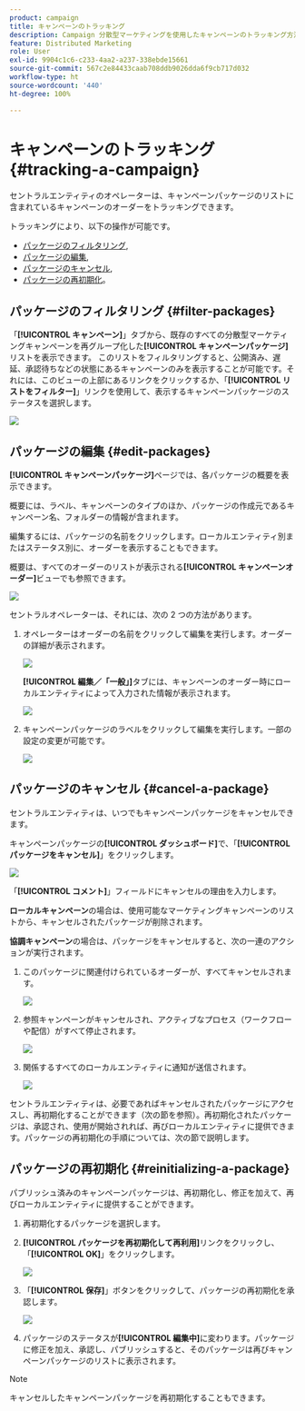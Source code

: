 ```yaml
---
product: campaign
title: キャンペーンのトラッキング
description: Campaign 分散型マーケティングを使用したキャンペーンのトラッキング方法を説明します
feature: Distributed Marketing
role: User
exl-id: 9904c1c6-c233-4aa2-a237-338ebde15661
source-git-commit: 567c2e84433caab708ddb9026dda6f9cb717d032
workflow-type: ht
source-wordcount: '440'
ht-degree: 100%

---
```


# キャンペーンのトラッキング{#tracking-a-campaign}



セントラルエンティティのオペレーターは、キャンペーンパッケージのリストに含まれているキャンペーンのオーダーをトラッキングできます。

トラッキングにより、以下の操作が可能です。

* [パッケージのフィルタリング](#filter-packages),
* [パッケージの編集](#edit-packages),
* [パッケージのキャンセル](#cancel-a-package),
* [パッケージの再初期化](#reinitializing-a-package)。

## パッケージのフィルタリング {#filter-packages}

「**[!UICONTROL キャンペーン]**」タブから、既存のすべての分散型マーケティングキャンペーンを再グループ化した&#x200B;**[!UICONTROL キャンペーンパッケージ]**&#x200B;リストを表示できます。 このリストをフィルタリングすると、公開済み、遅延、承認待ちなどの状態にあるキャンペーンのみを表示することが可能です。それには、このビューの上部にあるリンクをクリックするか、「**[!UICONTROL リストをフィルター]**」リンクを使用して、表示するキャンペーンパッケージのステータスを選択します。

![](assets/mkg_dist_catalog_filter.png)

## パッケージの編集 {#edit-packages}

**[!UICONTROL キャンペーンパッケージ]**&#x200B;ページでは、各パッケージの概要を表示できます。

概要には、ラベル、キャンペーンのタイプのほか、パッケージの作成元であるキャンペーン名、フォルダーの情報が含まれます。

編集するには、パッケージの名前をクリックします。ローカルエンティティ別またはステータス別に、オーダーを表示することもできます。

概要は、すべてのオーダーのリストが表示される&#x200B;**[!UICONTROL キャンペーンオーダー]**&#x200B;ビューでも参照できます。

![](assets/mkg_dist_catalog_op_command_details.png)

セントラルオペレーターは、それには、次の 2 つの方法があります。

1. オペレーターはオーダーの名前をクリックして編集を実行します。オーダーの詳細が表示されます。

   ![](assets/mkg_dist_catalog_op_command_edit1.png)

   **[!UICONTROL 編集／「一般」]**&#x200B;タブには、キャンペーンのオーダー時にローカルエンティティによって入力された情報が表示されます。

   ![](assets/mkg_dist_catalog_op_command_edit1a.png)

1. キャンペーンパッケージのラベルをクリックして編集を実行します。一部の設定の変更が可能です。

   ![](assets/mkg_dist_catalog_op_command_edit2.png)

## パッケージのキャンセル {#cancel-a-package}

セントラルエンティティは、いつでもキャンペーンパッケージをキャンセルできます。

キャンペーンパッケージの&#x200B;**[!UICONTROL ダッシュボード]**&#x200B;で、「**[!UICONTROL パッケージをキャンセル]**」をクリックします。

![](assets/mkg_dist_cancel_op_from_dashboard.png)

「**[!UICONTROL コメント]**」フィールドにキャンセルの理由を入力します。

**ローカルキャンペーン**&#x200B;の場合は、使用可能なマーケティングキャンペーンのリストから、キャンセルされたパッケージが削除されます。

**協調キャンペーン**&#x200B;の場合は、パッケージをキャンセルすると、次の一連のアクションが実行されます。

1. このパッケージに関連付けられているオーダーが、すべてキャンセルされます。

   ![](assets/mkg_dist_mutual_op_cancelled.png)

1. 参照キャンペーンがキャンセルされ、アクティブなプロセス（ワークフローや配信）がすべて停止されます。

   ![](assets/mkg_dist_mutual_op_cancelled1.png)

1. 関係するすべてのローカルエンティティに通知が送信されます。

   ![](assets/mkg_dist_mutual_op_cancelled2.png)

セントラルエンティティは、必要であればキャンセルされたパッケージにアクセスし、再初期化することができます（次の節を参照）。再初期化されたパッケージは、承認され、使用が開始されれば、再びローカルエンティティに提供できます。パッケージの再初期化の手順については、次の節で説明します。

## パッケージの再初期化 {#reinitializing-a-package}

パブリッシュ済みのキャンペーンパッケージは、再初期化し、修正を加えて、再びローカルエンティティに提供することができます。

1. 再初期化するパッケージを選択します。
1. **[!UICONTROL パッケージを再初期化して再利用]**&#x200B;リンクをクリックし、「**[!UICONTROL OK]**」をクリックします。

   ![](assets/mkg_dist_mutual_op_reinit.png)

1. 「**[!UICONTROL 保存]**」ボタンをクリックして、パッケージの再初期化を承認します。

   ![](assets/mkg_dist_mutual_op_reinit2.png)

1. パッケージのステータスが&#x200B;**[!UICONTROL 編集中]**&#x200B;に変わります。パッケージに修正を加え、承認し、パブリッシュすると、そのパッケージは再びキャンペーンパッケージのリストに表示されます。

>[!NOTE]
>
>キャンセルしたキャンペーンパッケージを再初期化することもできます。
